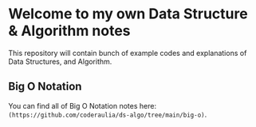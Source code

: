 # Welcome to my own Data Structure & Algorithm notes

This repository will contain bunch of example codes and explanations of Data Structures, and Algorithm.

## Big O Notation

You can find all of Big O Notation notes here: `(https://github.com/coderaulia/ds-algo/tree/main/big-o)`.
